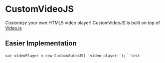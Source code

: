 # CustomVideoJS
*Customize* your own HTML5 video player! CustomVideoJS is built on top of [Video.js](http://videojs.com) 

## Easier Implementation
`var videoPlayer = new CustomVideoJS( 'video-player' );`
``
`test`
